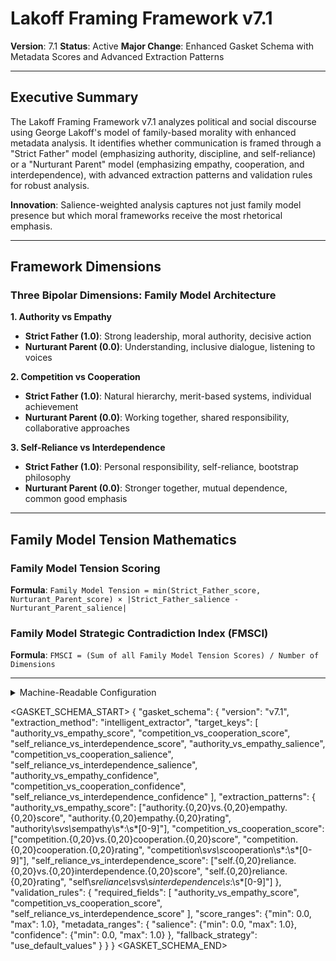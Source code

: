 # Lakoff Framing Framework v7.1

**Version**: 7.1
**Status**: Active
**Major Change**: Enhanced Gasket Schema with Metadata Scores and Advanced Extraction Patterns

---

## Executive Summary

The Lakoff Framing Framework v7.1 analyzes political and social discourse using George Lakoff's model of family-based morality with enhanced metadata analysis. It identifies whether communication is framed through a "Strict Father" model (emphasizing authority, discipline, and self-reliance) or a "Nurturant Parent" model (emphasizing empathy, cooperation, and interdependence), with advanced extraction patterns and validation rules for robust analysis.

**Innovation**: Salience-weighted analysis captures not just family model presence but which moral frameworks receive the most rhetorical emphasis.

---

## Framework Dimensions

### **Three Bipolar Dimensions: Family Model Architecture**

**1. Authority vs Empathy**
- **Strict Father (1.0)**: Strong leadership, moral authority, decisive action
- **Nurturant Parent (0.0)**: Understanding, inclusive dialogue, listening to voices

**2. Competition vs Cooperation**  
- **Strict Father (1.0)**: Natural hierarchy, merit-based systems, individual achievement
- **Nurturant Parent (0.0)**: Working together, shared responsibility, collaborative approaches

**3. Self-Reliance vs Interdependence**
- **Strict Father (1.0)**: Personal responsibility, self-reliance, bootstrap philosophy  
- **Nurturant Parent (0.0)**: Stronger together, mutual dependence, common good emphasis

---

## Family Model Tension Mathematics

### **Family Model Tension Scoring**

**Formula**: `Family Model Tension = min(Strict_Father_score, Nurturant_Parent_score) × |Strict_Father_salience - Nurturant_Parent_salience|`

### **Family Model Strategic Contradiction Index (FMSCI)**

**Formula**: `FMSCI = (Sum of all Family Model Tension Scores) / Number of Dimensions`

---

<details><summary>Machine-Readable Configuration</summary>

```json
{
  "name": "lakoff_framing_v7_1",
  "version": "v7.1",
  "display_name": "Lakoff Framing Framework v7.1",
  "analysis_variants": {
    "default": {
      "description": "Complete salience-weighted family model analysis with raw analysis log output.",
      "analysis_prompt": "You are an expert in cognitive linguistics and political psychology, specializing in Lakoff's family model theory across diverse cultural contexts. Your task is to analyze the provided text using the Lakoff Framing Framework v7.1, which measures family model patterns through three bipolar dimensions with enhanced metadata scoring based on George Lakoff's model of family-based morality.\n\nThe framework evaluates discourse across three bipolar dimensions on a scale from Strict Father (1.0) to Nurturant Parent (0.0):\n\n**Authority vs Empathy** (0.0-1.0): Strict Father model emphasizes strong leadership, moral authority, decisive action (1.0) vs. Nurturant Parent model emphasizes understanding, inclusive dialogue, listening to voices (0.0).\n\n**Competition vs Cooperation** (0.0-1.0): Strict Father model emphasizes natural hierarchy, merit-based systems, individual achievement (1.0) vs. Nurturant Parent model emphasizes working together, shared responsibility, collaborative approaches (0.0).\n\n**Self-Reliance vs Interdependence** (0.0-1.0): Strict Father model emphasizes personal responsibility, self-reliance, bootstrap philosophy (1.0) vs. Nurturant Parent model emphasizes stronger together, mutual dependence, common good emphasis (0.0).\n\nFor each dimension, provide:\n- **Score (0.0-1.0)**: Based on strength of evidence in the text (0.0 = pure Nurturant Parent, 1.0 = pure Strict Father)\n- **Salience (0.0-1.0)**: How central is this dimension to this specific text?\n- **Confidence (0.0-1.0)**: How certain are you in this assessment?\n\nWrite a comprehensive analytical report that covers:\n- Application of the Lakoff Framing methodology to this specific text\n- Detailed analysis of each bipolar dimension with scores, salience, confidence, and evidence\n- Assessment of family model patterns and strategic moral framework deployment\n- Overall family model profile revealing Strict Father vs. Nurturant Parent orientation\n- Key insights about the speaker's approach to family-based moral reasoning\n\nEmbed your numerical assessments naturally within the analysis. For example: 'This text demonstrates strong authority vs empathy tension (authority vs empathy score: 0.8, salience: 0.9, confidence: 0.7) with clear Strict Father model orientation.' Focus on rigorous intellectual analysis supported by direct textual evidence and clear reasoning for all scores and metadata."
    }
  },
  "dimension_groups": {
    "family_model_axes": ["authority_vs_empathy", "competition_vs_cooperation", "self_reliance_vs_interdependence"]
  },
  "calculation_spec": {
    "family_model_tension_mathematics": "Family model tension quantification for bipolar dimensions using formula: Family Model Tension = min(dimension_score, 1.0 - dimension_score) × |salience_effect|.",
    "family_model_tensions": {
      "authority_empathy_tension": "min(authority_vs_empathy_score, 1.0 - authority_vs_empathy_score) * authority_vs_empathy_salience",
      "competition_cooperation_tension": "min(competition_vs_cooperation_score, 1.0 - competition_vs_cooperation_score) * competition_vs_cooperation_salience",
      "self_reliance_interdependence_tension": "min(self_reliance_vs_interdependence_score, 1.0 - self_reliance_vs_interdependence_score) * self_reliance_vs_interdependence_salience"
    },
    "family_model_strategic_contradiction_index": "(authority_empathy_tension + competition_cooperation_tension + self_reliance_interdependence_tension) / 3"
  },
  "reliability_rubric": {
    "cronbachs_alpha": {
      "excellent": [0.80, 1.0],
      "good": [0.70, 0.79],
      "acceptable": [0.60, 0.69],
      "poor": [0.0, 0.59]
    },
    "notes": "Defines quality thresholds for framework reliability. The Synthesis Agent uses this for automated fit assessment."
  }
}
```

</details>

<GASKET_SCHEMA_START>
{
  "gasket_schema": {
    "version": "v7.1",
    "extraction_method": "intelligent_extractor",
    "target_keys": [
      "authority_vs_empathy_score", "competition_vs_cooperation_score", "self_reliance_vs_interdependence_score",
      "authority_vs_empathy_salience", "competition_vs_cooperation_salience", "self_reliance_vs_interdependence_salience",
      "authority_vs_empathy_confidence", "competition_vs_cooperation_confidence", "self_reliance_vs_interdependence_confidence"
    ],
    "extraction_patterns": {
      "authority_vs_empathy_score": ["authority.{0,20}vs.{0,20}empathy.{0,20}score", "authority.{0,20}empathy.{0,20}rating", "authority\\s*vs\\s*empathy\\s*:\\s*[0-9]"],
      "competition_vs_cooperation_score": ["competition.{0,20}vs.{0,20}cooperation.{0,20}score", "competition.{0,20}cooperation.{0,20}rating", "competition\\s*vs\\s*cooperation\\s*:\\s*[0-9]"],
      "self_reliance_vs_interdependence_score": ["self.{0,20}reliance.{0,20}vs.{0,20}interdependence.{0,20}score", "self.{0,20}reliance.{0,20}rating", "self\\s*reliance\\s*vs\\s*interdependence\\s*:\\s*[0-9]"]
    },
    "validation_rules": {
      "required_fields": [
        "authority_vs_empathy_score", "competition_vs_cooperation_score", "self_reliance_vs_interdependence_score"
      ],
      "score_ranges": {"min": 0.0, "max": 1.0},
      "metadata_ranges": {
        "salience": {"min": 0.0, "max": 1.0},
        "confidence": {"min": 0.0, "max": 1.0}
      },
      "fallback_strategy": "use_default_values"
    }
  }
}
<GASKET_SCHEMA_END>